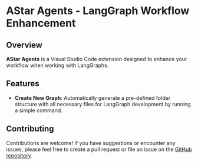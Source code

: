 # AStar Agents - LangGraph Workflow Enhancement

## Overview

**AStar Agents** is a Visual Studio Code extension designed to enhance your workflow when working with LangGraphs.

## Features

- **Create New Graph**: Automatically generate a pre-defined folder structure with all necessary files for LangGraph development by running a simple command.

## Contributing

Contributions are welcome! If you have suggestions or encounter any issues, please feel free to create a pull request or file an issue on the [GitHub repository](#).

